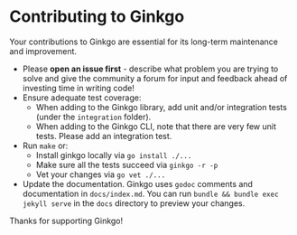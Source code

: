 # Contributing to Ginkgo

Your contributions to Ginkgo are essential for its long-term maintenance and improvement.

- Please **open an issue first** - describe what problem you are trying to solve and give the community a forum for input and feedback ahead of investing time in writing code!
- Ensure adequate test coverage:
    - When adding to the Ginkgo library, add unit and/or integration tests (under the `integration` folder).
    - When adding to the Ginkgo CLI, note that there are very few unit tests.  Please add an integration test.
- Run `make` or:
  - Install ginkgo locally via `go install ./...`
  - Make sure all the tests succeed via `ginkgo -r -p`
  - Vet your changes via `go vet ./...`
- Update the documentation. Ginkgo uses `godoc` comments and documentation in `docs/index.md`.  You can run `bundle && bundle exec jekyll serve` in the `docs` directory to preview your changes.

Thanks for supporting Ginkgo!
